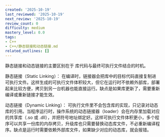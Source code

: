 ```yaml
---
created: '2025-10-19'
last_reviewed: '2025-10-19'
next_review: '2025-10-19'
review_count: 0
difficulty: medium
mastery_level: 0.0
tags:
- C++
- C++/静态链接和动态链接.md
related_outlines: []
---
```


静态链接和动态链接的主要区别在于 库代码与最终可执行文件结合的时机。

静态链接（Static Linking）：
在编译时，链接器会把库中的目标代码直接复制进可执行文件。这样生成的可执行文件体积较大，但它在运行时不依赖外部库，部署起来比较方便，拷贝到另一台机器也能直接运行。缺点是如果库更新了，需要重新编译或重新链接才能生效。

动态链接（Dynamic Linking）：
可执行文件里不会包含库的实现，只记录对动态库的引用。当程序运行时，操作系统的动态链接器（loader）会在内存里加载对应的共享库（.so 或 .dll），并把符号地址绑定好。这样可执行文件体积更小，多个程序可以共享一份库的内存拷贝，升级库也只需要替换动态库文件，不必重新编译程序。缺点是运行时需要依赖外部库文件，如果缺少对应的动态库，就会报错。